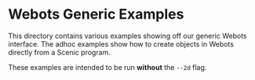 # Webots Generic Examples

This directory contains various examples showing off our generic Webots interface. The adhoc examples show how to create objects in Webots directly from a Scenic program.

These examples are intended to be run **without** the ``--2d`` flag.

